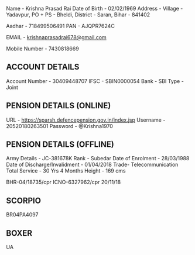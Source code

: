 Name - Krishna Prasad Rai
Date of Birth - 02/02/1969
Address - Village - Yadavpur, PO + PS - Bheldi, District - Saran, Bihar - 841402

Aadhar - 718499506491
PAN - AJQPR7624C

EMAIL - krishnaprasadrai678@gmail.com

Mobile Number - 7430818669

## ACCOUNT DETAILS

Account Number - 30409448707
IFSC - SBIN0000054
Bank - SBI
Type - Joint

## PENSION DETAILS (ONLINE)

URL - https://sparsh.defencepension.gov.in/index.jsp
Username - 20520180263501
Password - @Krishna1970

## PENSION DETAILS (OFFLINE)

Army Details - JC-381678K
Rank - Subedar
Date of Enrolment - 28/03/1988
Date of Discharge/Invalidment - 01/04/2018
Trade- Telecommunication
Total Service - 30 Yrs 4 Months
Height - 169 cms

BHR-04/18735/cpr ICNO-6327962/cpr
20/11/18

## SCORPIO
BR04PA4097

## BOXER
UA
